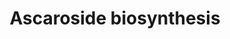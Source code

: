 ---
annotations:
- id: PW:0001316
  parent: classic metabolic pathway
  type: Pathway Ontology
  value: ascaroside biosynthetic pathway
- id: PW:0000010
  parent: classic metabolic pathway
  type: Pathway Ontology
  value: lipid metabolic pathway
authors:
- Kyook
- MaintBot
- Christine Chichester
- Mkutmon
- AlexanderPico
- Eweitz
description: A proposed role of peroxisomal beta-oxidation enzymes in ascaroside biosynthesis
  in C. elegans.  Ascarosides are small-molecule pheromones that play a role in dauer
  formation, mating attraction, and social feeding behaviors.
last-edited: 2021-05-24
organisms:
- Caenorhabditis elegans
redirect_from:
- /index.php/Pathway:WP2224
- /instance/WP2224
revision: null
schema-jsonld:
- '@context': https://schema.org/
  '@id': https://wikipathways.github.io/pathways/WP2224.html
  '@type': Dataset
  creator:
    '@type': Organization
    name: WikiPathways
  description: A proposed role of peroxisomal beta-oxidation enzymes in ascaroside
    biosynthesis in C. elegans.  Ascarosides are small-molecule pheromones that play
    a role in dauer formation, mating attraction, and social feeding behaviors.
  keywords:
  - DAF-22
  - DHS-28
  - MAOC-1
  - Short chain  ascarosides
  - acox-1
  - very long chain fatty acids (VLCFAs)
  license: CC0
  name: Ascaroside biosynthesis
seo: CreativeWork
title: Ascaroside biosynthesis
wpid: WP2224
---